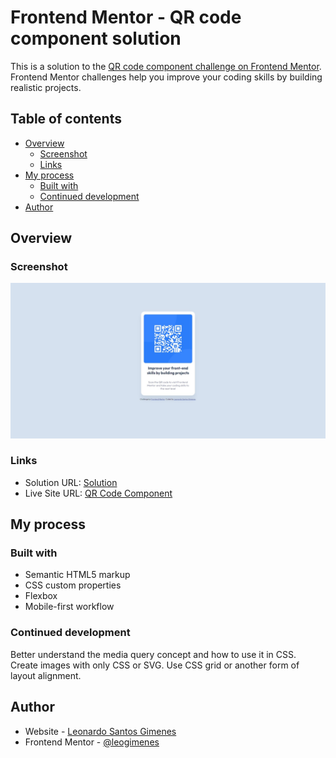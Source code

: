 # Frontend Mentor - QR code component solution

This is a solution to the [QR code component challenge on Frontend Mentor](https://www.frontendmentor.io/challenges/qr-code-component-iux_sIO_H). Frontend Mentor challenges help you improve your coding skills by building realistic projects. 

## Table of contents

- [Overview](#overview)
  - [Screenshot](#screenshot)
  - [Links](#links)
- [My process](#my-process)
  - [Built with](#built-with)
  - [Continued development](#continued-development)
- [Author](#author)

## Overview

### Screenshot

![QR Code Component Screenshot](./screenshot.jpeg)

### Links

- Solution URL: [Solution](https://github.com/leogimenes/qr-code-component)
- Live Site URL: [QR Code Component](https://leogimenes.github.io/qr-code-component/)

## My process

### Built with

- Semantic HTML5 markup
- CSS custom properties
- Flexbox
- Mobile-first workflow


### Continued development

Better understand the media query concept and how to use it in CSS.
Create images with only CSS or SVG.
Use CSS grid or another form of layout alignment.


## Author

- Website - [Leonardo Santos Gimenes](https://www.linkedin.com/in/leonardo-santos-gimenes/)
- Frontend Mentor - [@leogimenes](https://www.frontendmentor.io/profile/leogimenes)
